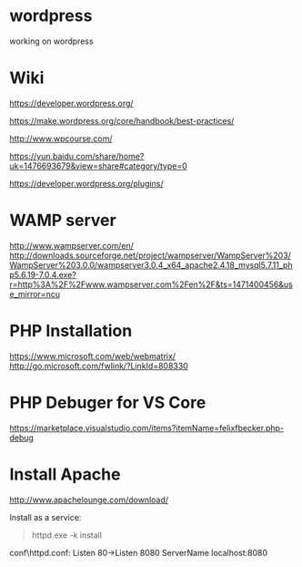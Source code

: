# wordpress
working on wordpress

# Wiki
https://developer.wordpress.org/

https://make.wordpress.org/core/handbook/best-practices/

http://www.wpcourse.com/

https://yun.baidu.com/share/home?uk=1476693679&view=share#category/type=0

https://developer.wordpress.org/plugins/

# WAMP server
http://www.wampserver.com/en/
http://downloads.sourceforge.net/project/wampserver/WampServer%203/WampServer%203.0.0/wampserver3.0.4_x64_apache2.4.18_mysql5.7.11_php5.6.19-7.0.4.exe?r=http%3A%2F%2Fwww.wampserver.com%2Fen%2F&ts=1471400456&use_mirror=ncu

# PHP Installation
https://www.microsoft.com/web/webmatrix/
http://go.microsoft.com/fwlink/?LinkId=808330

# PHP Debuger for VS Core
https://marketplace.visualstudio.com/items?itemName=felixfbecker.php-debug

# Install Apache
http://www.apachelounge.com/download/


Install as a service:

>httpd.exe -k install

conf\httpd.conf:
Listen 80->Listen 8080
ServerName localhost:8080
